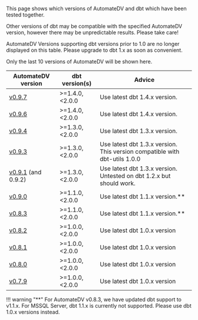 This page shows which versions of AutomateDV and dbt which have been tested together. 

Other versions of dbt may be compatible with the specified AutomateDV version, however there may be unpredictable results. Please take care!

AutomateDV Versions supporting dbt versions prior to 1.0 are no longer displayed on this table. Please upgrade to dbt 1.x as soon as convenient.  

Only the last 10 versions of AutomateDV will be shown here. 

| AutomateDV version                                                           | dbt version(s)  | Advice                                                                     | 
|------------------------------------------------------------------------------|-----------------|----------------------------------------------------------------------------|
| [v0.9.7](https://hub.getdbt.com/datavault-uk/automate-dv/0.9.7/)             | >=1.4.0, <2.0.0 | Use latest dbt 1.4.x version.                                              |
| [v0.9.6](https://hub.getdbt.com/datavault-uk/automate-dv/0.9.6/)             | >=1.4.0, <2.0.0 | Use latest dbt 1.4.x version.                                              |
| [v0.9.4](https://hub.getdbt.com/datavault-uk/automate-dv/0.9.4/)             | >=1.3.0, <2.0.0 | Use latest dbt 1.3.x version.                                              |
| [v0.9.3](https://hub.getdbt.com/datavault-uk/automate-dv/0.9.3/)             | >=1.3.0, <2.0.0 | Use latest dbt 1.3.x version. This version compatible with dbt-utils 1.0.0 |
| [v0.9.1](https://hub.getdbt.com/datavault-uk/automate-dv/0.9.1/) (and 0.9.2) | >=1.3.0, <2.0.0 | Use latest dbt 1.3.x version. Untested on dbt 1.2.x but should work.       |
| [v0.9.0](https://hub.getdbt.com/datavault-uk/automate-dv/0.9.0/)             | >=1.1.0, <2.0.0 | Use latest dbt 1.1.x version.**                                            |
| [v0.8.3](https://hub.getdbt.com/datavault-uk/automate-dv/0.8.3/)             | >=1.1.0, <2.0.0 | Use latest dbt 1.1.x version.**                                            |
| [v0.8.2](https://hub.getdbt.com/datavault-uk/automate-dv/0.8.2/)             | >=1.0.0, <2.0.0 | Use latest dbt 1.0.x version                                               |
| [v0.8.1](https://hub.getdbt.com/datavault-uk/automate-dv/0.8.1/)             | >=1.0.0, <2.0.0 | Use latest dbt 1.0.x version                                               |
| [v0.8.0](https://hub.getdbt.com/datavault-uk/automate-dv/0.8.0/)             | >=1.0.0, <2.0.0 | Use latest dbt 1.0.x version                                               |
| [v0.7.9](https://hub.getdbt.com/datavault-uk/automate-dv/0.7.9/)             | >=1.0.0, <2.0.0 | Use latest dbt 1.0.x version                                               |

!!! warning "**"
    For AutomateDV v0.8.3, we have updated dbt support to v1.1.x. For MSSQL Server, dbt 1.1.x is currently not supported.
    Please use dbt 1.0.x versions instead.